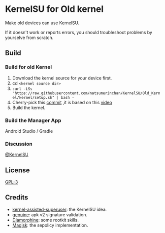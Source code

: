 # KernelSU for Old kernel 

Make old devices can use KernelSU.

If it doesn't work or reports errors, you should troubleshoot problems by yourselve from scratch.

## Build

### Build for old Kernel

1. Download the kernel source for your device first.
2. cd `<kernel source dir>`
3. `curl -LSs "https://raw.githubusercontent.com/natsumerinchan/KernelSU/Old_Kernel/kernel/setup.sh" | bash -`
4. Cherry-pick this [commit](https://github.com/natsumerinchan/KernelSU/commit/25fb881bb855de4e170ea17e9a147fa29d85c40f) ,it is based on this [video](https://www.bilibili.com/video/BV1ge4y1G7Dy)
5. Build the kernel.

### Build the Manager App

Android Studio / Gradle

### Discussion

[@KernelSU](https://t.me/KernelSU)

## License

[GPL-3](http://www.gnu.org/copyleft/gpl.html)

## Credits

- [kernel-assisted-superuser](https://git.zx2c4.com/kernel-assisted-superuser/about/): the KernelSU idea.
- [genuine](https://github.com/brevent/genuine/): apk v2 signature validation.
- [Diamorphine](https://github.com/m0nad/Diamorphine): some rootkit skills.
- [Magisk](https://github.com/topjohnwu/Magisk): the sepolicy implementation.
